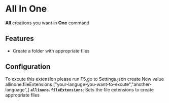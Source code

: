 # All In One

**All** creations you want in **One** command

## Features

- Create a folder with appropriate files 

## Configuration
To excute this extension please run F5,go to Settings.json 
create New value 
allinone.fileExtensions ["your-languge-you-want-to-excute","another-language",]
**`allinone.fileExtensions`**: Sets the file extensions to create appropriate files 

